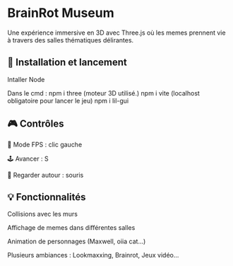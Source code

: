 # BrainRot Museum

Une expérience immersive en 3D avec Three.js où les memes prennent vie à travers des salles thématiques délirantes.

## 🚀 Installation et lancement
Intaller Node

Dans le cmd : 
npm i three (moteur 3D utilisé.)
npm i vite (localhost obligatoire pour lancer le jeu)
npm i lil-gui


## 🎮 Contrôles
🎯 Mode FPS : clic gauche

🕹️ Avancer : S

🎥 Regarder autour : souris

## 💡 Fonctionnalités
Collisions avec les murs

Affichage de memes dans différentes salles

Animation de personnages (Maxwell, oiia cat...)

Plusieurs ambiances : Lookmaxxing, Brainrot, Jeux vidéo...
